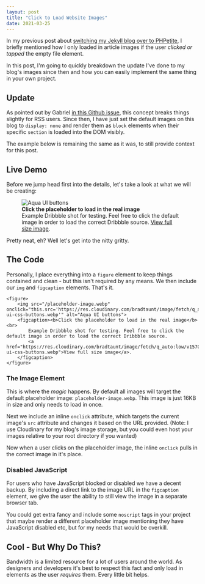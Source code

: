 ```yaml
---
layout: post
title: "Click to Load Website Images"
date: 2021-03-25
---
```



In my previous post about [switching my Jekyll blog over to PHPetite](https://uglyduck.ca/#2021-03-22-89-posts-one-file), I briefly mentioned how I only loaded in article images if the user *clicked or tapped* the empty file element.

In this post, I'm going to quickly breakdown the update I've done to my blog's images since then and how you can easily implement the same thing in your own project.

## Update

As pointed out by Gabriel [in this Github issue](https://github.com/bradleytaunt/phpetite/issues/1), this concept breaks things slightly for RSS users. Since then, I have just set the default images on this blog to `display: none` and render them as `block` elements when their specific `section` is loaded into the DOM visibly.

The example below is remaining the same as it was, to still provide context for this post.

## Live Demo

Before we jump head first into the details, let's take a look at what we will be creating:

<figure>
    <div class="img-parent">
    <img loading="lazy" src="/placeholder-image.webp" onclick="this.src='/public/images/aqua-ui-css-buttons.webp'" alt="Aqua UI buttons">
    </div>
    <figcaption><b>Click the placeholder to load in the real image</b><br>Example Dribbble shot for testing. Feel free to click the default image in order to load the correct Dribbble source. <a href="/public/images/aqua-ui-css-buttons.webp">View full size image</a>.</figcaption>
</figure>

Pretty neat, eh? Well let's get into the nitty gritty.

## The Code

Personally, I place everything into a `figure` element to keep things contained and clean - but this isn't required by any means. We then include our `img` and `figcaption` elements. That's it.


    <figure>
        <img src="/placeholder-image.webp" onclick="this.src='https://res.cloudinary.com/bradtaunt/image/fetch/q_auto:low/v1570124593/https://uglyduck.ca/public/images/aqua-ui-css-buttons.webp'" alt="Aqua UI buttons">
        <figcaption><b>Click the placeholder to load in the real image</b><br>
            Example Dribbble shot for testing. Feel free to click the default image in order to load the correct Dribbble source.
            <a href="https://res.cloudinary.com/bradtaunt/image/fetch/q_auto:low/v1570124593/https://uglyduck.ca/public/images/aqua-ui-css-buttons.webp">View full size image</a>.
        </figcaption>
    </figure>


### The Image Element

This is where the *magic* happens. By default all images will target the default placeholder image: `placeholder-image.webp`. This image is just 16KB in size and only needs to load in once.

Next we include an inline `onclick` attribute, which targets the current image's `src` attribute and changes it based on the URL provided. (Note: I use Cloudinary for my blog's image storage, but you could even host your images relative to your root directory if you wanted)

Now when a user clicks on the placeholder image, the inline `onclick` pulls in the correct image in it's place.

### Disabled JavaScript

For users who have JavaScript blocked or disabled we have a decent backup. By including a direct link to the image URL in the `figcaption` element, we give the user the ability to still view the image in a separate browser tab.

You could get extra fancy and include some `noscript` tags in your project that maybe render a different placeholder image mentioning they have JavaScript disabled etc, but for my needs that would be overkill.

## Cool - But Why Do This?

Bandwidth is a limited resource for a lot of users around the world. As designers and developers it's best to respect this fact and only load in elements as the user *requires* them. Every little bit helps.
